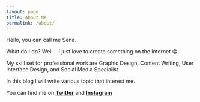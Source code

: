 ```yaml
---
layout: page
title: About Me
permalink: /about/
---
```


Hello, you can call me Sena.
    
What do I do? Well... I just love to create something on the internet 😁.

My skill set for professional work are Graphic Design, Content Writing, User Interface Design, and Social Media Specialist.

In this blog I will write various topic that interest me.

You can find me on <b><u><a href="https://twitter.com/senamaru2d">Twitter</a></u></b> and <b><u><a href="https://www.instagram.com/senamaru2d/">Instagram</a></u></b>

<!-- If you have any help with your project feel free to contact me. I can help you with...

- Graphic Design
- Vector Illustration
- Banner
- Poster
- 2D Game Assets
- User Interface Design
- Blog Content Writing
- Social Media Content Writing

If you’re interested in working together with me, please do not hesitate to drop your message to <b>galih.tiso@gmail.com</b> and let’s have a fruitful discussion for our partnerships! -->

<!-- <h1> Personal Portfolio </h1>

<h4> Design Portfolio </h4>
- Dribbble (UI/UX Design)
- <a href="https://www.shutterstock.com/g/galih2d">Shutterstock</a> (Vector Illustration)

<h4> App </h4>
<b>2017 - Tel-U Bot</b><br>
As a Graphic Designer. Create logo and menu assets.<br>
🏆 The Winner of LINE Creativate 2018 - Chatbot Competition (Student Category)<br>
<a href="https://line.me/R/ti/p/%40qfk6231q">https://line.me/R/ti/p/%40qfk6231q</a>

<h4> Game </h4>
<b>2018 - Atur Uang</b><br>
As a Graphic Designer. Create game assets and UI for the game.<br>
<a href="https://github.com/ReydVires/Atur-Uang-Project">https://github.com/ReydVires/Atur-Uang-Project</a><br>

<b>2018 - Meteorium</b><br>
As a Graphic Designer. Create game assets and UI for the game.<br> 
<a href="https://github.com/ReydVires/meteorium-defold">https://github.com/ReydVires/meteorium-defold</a><br>

<b>2018 - Fall Tell</b><br>
As a Graphic Designer. Create game assets and UI for the game.<br>
🏅 Used for recruitment announcement at RPLGDC Laboratory Telkom University<br>
<a href="https://gamejolt.com/games/falltell/315757">https://gamejolt.com/games/falltell/315757</a>

<b>2018 - Math in Grid</b><br>
As a Graphic Designer. Create assets, user interface, and design for publication.<br>
🏆 10th Place at Kongregate March 2018 Game Contest<br>
<a href="https://play.google.com/store/apps/details?id=com.Madfal.MathInGrid">https://play.google.com/store/apps/details?id=com.Madfal.MathInGrid</a>

<b>2017 - Lead The Box</b><br>
As a Graphic Designer. Create assets, user interface, and design for publication.<br>
🏆 11th Place at Kongregate July 2017 Game Contest<br>
<a href="https://www.kongregate.com/games/lovetaeyeon/lead-the-box">hhttps://www.kongregate.com/games/lovetaeyeon/lead-the-box</a><br>

<b>2016 - The Dire</b><br>
As a Graphic Designer. Create assets, user interface, and design for publication.<br>
🏅 Displayed on Inscade Event in Telkom University <br>
🏅 Contested in Compfest 9 <br>
<a href="https://drive.google.com/file/d/1SAYeEp-ecip-ub611bHqe-Y92WSFWuBe/view">https://drive.google.com/file/d/1SAYeEp-ecip-ub611bHqe-Y92WSFWuBe/view</a><br> -->